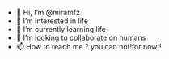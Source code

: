 - 👋 Hi, I’m @miramfz
- 👀 I’m interested in life
- 🌱 I’m currently learning life
- 💞️ I’m looking to collaborate on humans
- 📫 How to reach me ? you can not!for now!!

<!---
mramfz/mramfz is a ✨ special ✨ repository because its `README.md` (this file) appears on your GitHub profile.
You can click the Preview link to take a look at your changes.
--->
